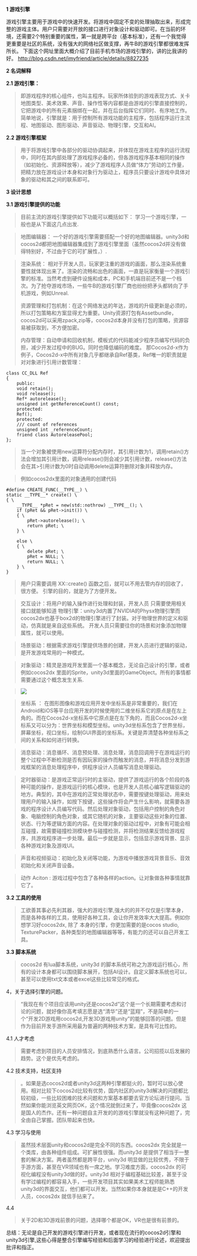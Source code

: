 **1	游戏引擎**
> 
游戏引擎主要用于游戏中的快速开发。将游戏中固定不变的处理抽取出来，形成完整的游戏主体。用户只需要对开放的接口进行对象设计和驱动即可。在当前的环境，还需要2个特别重要的属性，第一就是跨平台（基本标准），还有一个我觉得更重要是社区的系统，没有强大的网络社区做支撑，再牛B的游戏引擎都很难发挥所长。
下面这个网址里面大概介绍了目前手机市场的游戏引擎的，讲的比我讲的好。
http://blog.csdn.net/imyfriend/article/details/8827235

**2	名词解释**


**2.1	游戏引擎：**
> 即游戏程序的核心组件，也叫主程序。玩家所体验到的游戏表现方式、关卡地图类型、美术效果、声音、操作性等内容都是由游戏的引擎直接控制的，它把游戏中的所有元素捆绑在一起，并在后台指挥它们同时、有序地工作。简单地说，引擎就是：用于控制所有游戏功能的主程序，包括程序运行主流程、地图驱动、图形驱动、声音驱动、物理引擎，交互和AI。



 **2.2	游戏引擎框架**
>用于将游戏引擎中各部分的驱动协调起来，并体现在游戏主程序的运行流程中，同时在其内部处理了游戏程序必备的，但各游戏程序基本相同的操作（如初始化、资源释放等），减少了游戏程序人员做“体力”劳动的工作量，把精力放在游戏设计本身和对象行为驱动上，程序员只要设计游戏中具体对象的驱动和其之间的联系即可。


**3	设计思想**


 **3.1	游戏引擎提供的功能**
>目前主流的游戏引擎提供如下功能可以概括如下：
学习一个游戏引擎，一般也是从下面这几点出发.

> 地图编辑器：
> 一个好的游戏引擎需要搭配一个好的地图编辑器。unity3d和 cocos2d都把地图编辑器集成到了游戏引擎里面（虽然cocos2d并没有做得特别好，不过由于它的可扩展性，）.

> 渲染系统：
> 相对于开发人员，玩家更注重的游戏的画面，那么渲染系统重要性就体现出来了。渲染的流畅和出色的画面，一直是玩家衡量一个游戏引擎的标准。当然考虑到硬件设施和成本，PC和手机端目前还不是一个档次。为了抢夺游戏市场，一些牛B的游戏引擎厂商也纷纷把矛头都转向了手机游戏，例如Unreal.
> 
> 资源管理和打包机制：在这个网络发达的年达，游戏的升级更新是必须的，所以打包策略和方案显得尤为重要。Unity资源打包有Assetbundle，cocos2d可以采用zpack,zip等，cocos2d本身并没有打包的策略，资源容易被获取到，不方便加密。
> 
> 内存管理：自动申请和回收机制，模板式的代码能减少程序员编写代码的负担，减少开发过程中的BUG。同时也降低编码的难度。
> 那Cocos2d-x作为例子，Cocos2d-x中所有对象几乎都继承自Ref基类，Ref唯一的职责就是对对象进行引用计数管理：
>
    class CC_DLL Ref
    {
	    public:
	    void retain();
	    void release();
	    Ref* autorelease();
	    unsigned int getReferenceCount() const;
	    protected:
	    Ref();
	    protected:
	    /// count of references
	    unsigned int _referenceCount;
	    friend class AutoreleasePool;
    };



> 当一个对象被使用new运算符分配内存时，其引用计数为1，调用retain()方法会增加其引用计数，调用release()则会减少其引用计数，release()方法会在其>引用计数为0时自动调用delete运算符删除对象并释放内存。


> 例如cocos2dx里面的对象通用的创建代码

    #define CREATE_FUNC(__TYPE__) \
    static __TYPE__* create() \
    { \
	    __TYPE__ *pRet = new(std::nothrow) __TYPE__(); \
	    if (pRet && pRet->init()) \
	    { \
		    pRet->autorelease(); \
		    return pRet; \
	    } \

	    else \
	    { \
		    delete pRet; \
		    pRet = NULL; \
		    return NULL; \
	    } \
    }
 

>用户只需要调用 XX::create() 函数之后，就可以不用去管内存的回收了，很方便。
>引擎的目的，就是为了方便开发。

>交互设计：将用户的输入操作进行处理和封装，开发人员 只需要使用相关接口就能够知道
>物理引擎：unity3d内置了NVIDIA的Physx物理引擎而cocos2dx也基于box2d的物理引擎进行了封装。对于物理世界的定义和驱动，仿真就是来自这些系统。
>开发人员只需要往你的场景和对象添加物理属性，就可以使用。
    
>场景驱动：根据需求游戏引擎提供场景的创建，开发人员进行逻辑的驱动，是开发游戏常用的一种模式。


>对象驱动：精灵是游戏开发里面一个基本概念，无论自己设计的引擎，或者例如cocos2dx 里面的Sprite，unity3d里面的GameObject。所有的事情都需要通过这个概念发生关系.

> ![](http://i.imgur.com/2U6BtqT.jpg)


> 坐标系 ： 在图形图像和游戏应用开发中坐标系是非常重要的，我们在Android和iOS等平台应用开发的时候使用的二维坐标系它的原点是在左上角的。而在Cocos2d-x坐标系中它原点是在左下角的，而且Cocos2d-x坐标系又可以分为：世界坐标和模型坐标。unity3d坐标系包含了世界坐标，屏幕坐标，视口坐标，绘制GUI界面的坐标系。关键是弄清楚各种坐标系之间的关系和如何进行转换。

>消息驱动：消息循环、消息预处理、消息处理，消息回调用于在游戏运行的整个过程中不断检测是否有因玩家的操作而触发的消息，并将消息分发到游戏框架的消息处理程序中，供程序设计人员编写消息处理驱动。

>定时器驱动：是游戏正常运行时的主驱动，提供了游戏运行的各个阶段的各种可能的操作，是游戏运行的核心模块，也是开发人员核心编写逻辑驱动的地方。典型的，其中在游戏的正常处理状态中，需要按键处理驱动，用来处理用户的输入操作，如按下按键，这些操作将会产生什么影响，就需要各游戏的程序设计人员编写代码。然后处理对象驱动，包括用户控制的角色对象、电脑控制的角色对象，或其它随机的对象，主要驱动这些对象的位置、状态、行为等逻辑方面的内容。在处理对象的驱动过程中，对象有可能会相互碰撞，故需要碰撞检测模块参与碰撞检测，并将检测结果反馈给游戏程序，共游戏程序进一步处理。最后一步就是显示，包括显示游戏背景、显示各种游戏对象及游戏UI。

> 声音和视频驱动：初始化及关闭等功能，为游戏中播放游戏背景音乐、音效初始化和关闭声音设备。


> 动作 Aciton : 游戏过程中包含了各种各样的action。让对象做各种事情就靠它了。
> 

 **3.2  工具的使用**
>	工欲善其事必先利其器，强大的游戏引擎,强大的的并不仅仅是引擎本身，而是各种各样的工具，使用好各种工具，会让你开发效率大大提高。例如你想学习好cocos2dx, 除了 本身的引擎，你更加需要的是cocos studio, TexturePacker，各种类型的地图编辑器等等，有能力的还可以自己开发工具。

 **3.3  脚本系统**
>	cocos2d 有lua脚本系统，unity3d 的脚本系统可称之为游戏运行核心，所有的设计本身都可以围绕脚本展开，包括AI设计。自定义脚本系统也可以，甚至可以使用txt文本或者excel这些比较常见的格式。

4，关于选择引擎的问题。


> “我现在有个项目应该用unity还是cocos2d”这个是一个长期需要考虑和讨论的问题，就好像你高考填志愿是选“清华”还是“蓝翔”，不是简单的一个“开发2D游戏用cocos2d,开发3D游戏用unity”的能够回答的问题。但是作为目前开发手游所采用最为普遍的两种技术方案，是具有可比性的。


 4.1 人才考虑
> 需要考虑到项目的人员安排情况，到底熟悉什么语言。公司招揽以后发展的趋势。这个是优先考虑的。


4.2 技术支持，社区支持
> 。如果是选cocos2d或者unity3d这两种引擎都挺火的，暂时可以放心使用。相对比较下cocos2d比较有优势，国内社区的unity3d解决的问题都比较初级，一些比较困难的技术问题和方案基本都要去官方论坛进行提问。当然如果你能浏览英文网页OK，这个情况就倒过来了，毕竟像cocos2dx 这是国人的杰作。还有一种问题自主开发的的游戏引擎就没有这种问题了，完全由自己掌握。团队带起来也快。


 4.3 学习与使用
>虽然技术层面unity和cocos2d是完全不同的东西。cocos2dx 完全就是一个类库，由各种组件组成。可扩展性很强。而unity3d 是提供了相当于一整套的解决方案。两者虽然都是跨平台，unity3d 明显做的比较优秀，不限于手游方面，甚至在VR领域也有一席之地。学习难度方面，cocos2dx 的可视化编程没有unity3d做的好。unity3d 相对于编程基础比较差，甚至于没有学过编程的都容易入手，一些开发项目其实如果美术工程师能熟悉unity3d的界面交互，他们都可以开发。当然如果你本身就是是C++的开发人员，cocos2dx 就信手拈来了。

 4.4 
> 关于2D和3D游戏前景的问题，选择哪个都是OK，VR也是很有前景的。 


总结：无论是自己开发的游戏引擎进行开发，或者现在流行的cocos2d引擎和unity3d引擎,这些心得是整合引擎编写经验和后面学习的经验进行论述，欢迎提出批评和指正。
